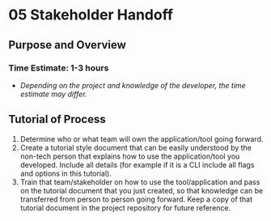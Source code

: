 # 05 Stakeholder Handoff



## Purpose and Overview

### Time Estimate: 1-3 hours
- *Depending on the project and knowledge of the developer, the time estimate may differ.*


## Tutorial of Process

1. Determine who or what team will own the application/tool going forward.
1. Create a tutorial style document that can be easily understood by the non-tech person that explains how to use the application/tool you developed. Include all details (for example if it is a CLI include all flags and options in this tutorial).
1. Train that team/stakeholder on how to use the tool/application and pass on the tutorial document that you just created, so that knowledge can be transferred from person to person going forward. Keep a copy of that tutorial document in the project repository for future reference.